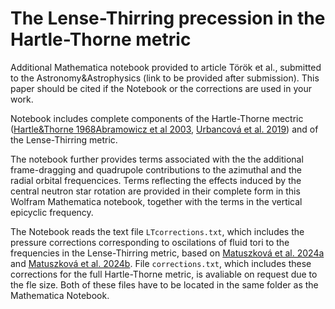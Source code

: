 # The Lense-Thirring precession in the Hartle-Thorne metric #

Additional Mathematica notebook provided to article Török et al., submitted to the Astronomy&Astrophysics (link to be provided after submission). This paper should be cited if the Notebook or the corrections are used in your work.

Notebook includes complete components of the Hartle-Thorne mectric ([Hartle&Thorne 1968](https://ui.adsabs.harvard.edu/abs/1968ApJ...153..807H/abstract)[Abramowicz et al 2003](https://ui.adsabs.harvard.edu/abs/2003gr.qc....12070A/abstract), [Urbancová et al. 2019](https://ui.adsabs.harvard.edu/abs/2019ApJ...877...66U/abstract)) and of the Lense-Thirring metric.

The notebook further provides terms associated with the the additional frame-dragging and quadrupole contributions to the azimuthal and the radial orbital frequencices. Terms reflecting the effects induced by the central neutron star rotation are provided in their complete form in this Wolfram Mathematica notebook, together with the terms in the vertical epicyclic frequency.

The Notebook reads the text file `LTcorrections.txt`, which includes the pressure corrections corresponding to oscilations of fluid tori to the frequencies in the Lense-Thirring metric, based on [Matuszková et al. 2024a](https://ui.adsabs.harvard.edu/abs/2024A%26A...691A.167M/abstract) and [Matuszková et al. 2024b](https://ui.adsabs.harvard.edu/abs/2024A%26A...691A.168M/abstract). File `corrections.txt`, which includes these corrections for the full Hartle-Thorne metric, is avaliable on request due to the fle size. Both of these files have to be located in the same folder as the Mathematica Notebook.
